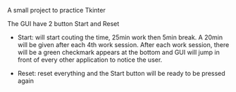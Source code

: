 A small project to practice Tkinter

The GUI have 2 button Start and Reset
+ Start: will start couting the time, 25min work then 5min break. A 20min will be given after each 4th work session. 
  After each work session, there will be a green checkmark appears at the bottom and GUI will jump in front of every other application to notice the user.
  
+ Reset: reset everything and the Start button will be ready to be pressed again
